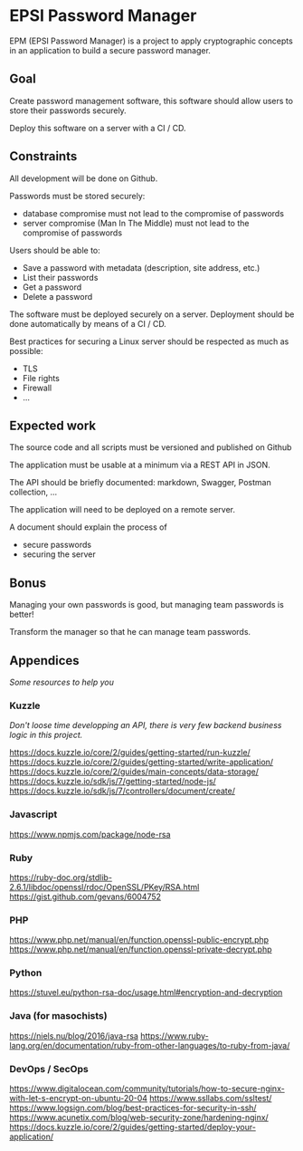 # EPSI Password Manager

EPM (EPSI Password Manager) is a project to apply cryptographic concepts in an application to build a secure password manager.

## Goal

Create password management software, this software should allow users to store their passwords securely.

Deploy this software on a server with a CI / CD.

## Constraints

All development will be done on Github.

Passwords must be stored securely:
 - database compromise must not lead to the compromise of passwords
 - server compromise (Man In The Middle) must not lead to the compromise of passwords

Users should be able to:
 - Save a password with metadata (description, site address, etc.)
 - List their passwords
 - Get a password
 - Delete a password

The software must be deployed securely on a server. Deployment should be done automatically by means of a CI / CD.

Best practices for securing a Linux server should be respected as much as possible:
  - TLS
  - File rights
  - Firewall
  - ...

## Expected work

The source code and all scripts must be versioned and published on Github

The application must be usable at a minimum via a REST API in JSON.

The API should be briefly documented: markdown, Swagger, Postman collection, ...

The application will need to be deployed on a remote server.

A document should explain the process of
  - secure passwords
  - securing the server

## Bonus
Managing your own passwords is good, but managing team passwords is better!

Transform the manager so that he can manage team passwords.

## Appendices

_Some resources to help you_

### Kuzzle

_Don't loose time developping an API, there is very few backend business logic in this project._

https://docs.kuzzle.io/core/2/guides/getting-started/run-kuzzle/  
https://docs.kuzzle.io/core/2/guides/getting-started/write-application/  
https://docs.kuzzle.io/core/2/guides/main-concepts/data-storage/  
https://docs.kuzzle.io/sdk/js/7/getting-started/node-js/  
https://docs.kuzzle.io/sdk/js/7/controllers/document/create/  

### Javascript

https://www.npmjs.com/package/node-rsa

### Ruby

https://ruby-doc.org/stdlib-2.6.1/libdoc/openssl/rdoc/OpenSSL/PKey/RSA.html
https://gist.github.com/gevans/6004752

### PHP

https://www.php.net/manual/en/function.openssl-public-encrypt.php
https://www.php.net/manual/en/function.openssl-private-decrypt.php

### Python

https://stuvel.eu/python-rsa-doc/usage.html#encryption-and-decryption

### Java (for masochists)

https://niels.nu/blog/2016/java-rsa
https://www.ruby-lang.org/en/documentation/ruby-from-other-languages/to-ruby-from-java/

### DevOps / SecOps

https://www.digitalocean.com/community/tutorials/how-to-secure-nginx-with-let-s-encrypt-on-ubuntu-20-04
https://www.ssllabs.com/ssltest/
https://www.logsign.com/blog/best-practices-for-security-in-ssh/
https://www.acunetix.com/blog/web-security-zone/hardening-nginx/
https://docs.kuzzle.io/core/2/guides/getting-started/deploy-your-application/ 
